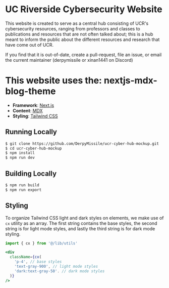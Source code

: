 # UC Riverside Cybersecurity Website

This website is created to serve as a central hub consisting of UCR's cybersecurity resources, ranging from professors and classes to publications and resources that are not often talked about; this is a hub meant to inform the public about the different resources and research that have come out of UCR.

If you find that it is out-of-date, create a pull-request, file an issue, or email the current maintainer (derpymissile or xinan1441 on Discord)

# This website uses the: nextjs-mdx-blog-theme

- **Framework**: [Next.js](https://nextjs.org/)
- **Content**: [MDX](https://github.com/mdx-js/mdx)
- **Styling**: [Tailwind CSS](https://tailwindcss.com/)

## Running Locally

```bash
$ git clone https://github.com/DerpyMissile/ucr-cyber-hub-mockup.git
$ cd ucr-cyber-hub-mockup
$ npm install
$ npm run dev
```

## Building Locally

```bash
$ npm run build
$ npm run export
```

## Styling

To organize Tailwind CSS light and dark styles on elements, we make use of `cx` utility as an array. The first string contains the base styles, the second string is for light mode styles, and lastly the third string is for dark mode styling.

```jsx
import { cx } from '@/lib/utils'

<div
  className={cx(
    'p-4', // base styles
    'text-gray-900', // light mode styles
    'dark:text-gray-50'. // dark mode styles
  )}
/>
```
